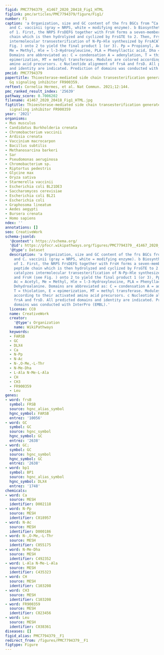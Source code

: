 ```yaml
---
figid: PMC7794379__41467_2020_20418_Fig1_HTML
figlink: pmc/articles/PMC7794379/figure/Fig1/
number: F1
caption: 'a Organization, size and GC content of the frs BGCs from “Ca. B. crenata”
  and C. vaccinii (gray = NRPS, white = modifying enzyme). b Biosynthetic pathway
  of 1. First, the NRPS FrsDEFG together with FrsH forms a seven-membered linear peptide
  chain which is then hydrolyzed and cyclized by FrsGTE to 2. Then, FrsATE catalyzes
  intermolecular transesterification of N-Pp-Hle synthesized by FrsACAT and FrsH (see
  Fig. ) onto 2 to yield the final product 1 (or 3). Pp = Propionyl, Ac = Acetyl,
  Me = Methyl, Hle = l-3-Hydroxyleucine, PLA = Phenyllactic acid, Dha = Dehydroalanine.
  Domains are abbreviated as: C = condensation A = adenylation, T = thiolation, E =
  epimerization, MT = methyl transferase. Modules are colored according to their activated
  amino acid precursors. c Nucleotide alignment of frsA and frsD. All predicted domains
  and identity are indicated. Prediction of domains was conducted with InterPro (EMBL).'
pmcid: PMC7794379
papertitle: Thioesterase-mediated side chain transesterification generates potent
  Gq signaling inhibitor FR900359.
reftext: Cornelia Hermes, et al. Nat Commun. 2021;12:144.
pmc_ranked_result_index: '25639'
pathway_score: 0.7006202
filename: 41467_2020_20418_Fig1_HTML.jpg
figtitle: Thioesterase-mediated side chain transesterification generates potent Gq
  signaling inhibitor FR900359
year: '2021'
organisms:
- Mus musculus
- Candidatus Burkholderia crenata
- Chromobacterium vaccinii
- Ardisia crenata
- Vaccinium macrocarpon
- Bacillus subtilis
- Methanosarcina barkeri
- Sar
- Pseudomonas aeruginosa
- Chromobacterium sp.
- Riptortus pedestris
- Glycine max
- Oryza sativa
- Starmerella vaccinii
- Escherichia coli BL21DE3
- Saccharomyces cerevisiae
- Escherichia coli BL21
- Escherichia coli
- Graphosoma lineatum
- Aedes aegypti
- Bursera crenata
- Homo sapiens
ndex: ''
annotations: []
seo: CreativeWork
schema-jsonld:
  '@context': https://schema.org/
  '@id': https://pfocr.wikipathways.org/figures/PMC7794379__41467_2020_20418_Fig1_HTML.html
  '@type': Dataset
  description: 'a Organization, size and GC content of the frs BGCs from “Ca. B. crenata”
    and C. vaccinii (gray = NRPS, white = modifying enzyme). b Biosynthetic pathway
    of 1. First, the NRPS FrsDEFG together with FrsH forms a seven-membered linear
    peptide chain which is then hydrolyzed and cyclized by FrsGTE to 2. Then, FrsATE
    catalyzes intermolecular transesterification of N-Pp-Hle synthesized by FrsACAT
    and FrsH (see Fig. ) onto 2 to yield the final product 1 (or 3). Pp = Propionyl,
    Ac = Acetyl, Me = Methyl, Hle = l-3-Hydroxyleucine, PLA = Phenyllactic acid, Dha =
    Dehydroalanine. Domains are abbreviated as: C = condensation A = adenylation,
    T = thiolation, E = epimerization, MT = methyl transferase. Modules are colored
    according to their activated amino acid precursors. c Nucleotide alignment of
    frsA and frsD. All predicted domains and identity are indicated. Prediction of
    domains was conducted with InterPro (EMBL).'
  license: CC0
  name: CreativeWork
  creator:
    '@type': Organization
    name: WikiPathways
  keywords:
  - FARSB
  - GC
  - DLX4
  - Ca
  - N-Pp
  - N-Ac
  - N-,O-Me,-L-Thr
  - N-Me-Dha
  - L-Ala N-Me-L-Ala
  - CH
  - CH3
  - FR900359
  - Leu
genes:
- word: frsB
  symbol: FRSB
  source: hgnc_alias_symbol
  hgnc_symbol: FARSB
  entrez: '10056'
- word: GC
  symbol: GC
  source: hgnc_symbol
  hgnc_symbol: GC
  entrez: '2638'
- word: GC;
  symbol: GC
  source: hgnc_symbol
  hgnc_symbol: GC
  entrez: '2638'
- word: bp1
  symbol: BP1
  source: hgnc_alias_symbol
  hgnc_symbol: DLX4
  entrez: '1748'
chemicals:
- word: Ca
  source: MESH
  identifier: D002118
- word: N-Pp
  source: MESH
  identifier: C018957
- word: N-Ac
  source: MESH
  identifier: D000186
- word: N-,O-Me,-L-Thr
  source: MESH
  identifier: C055175
- word: N-Me-Dha
  source: MESH
  identifier: C492352
- word: L-Ala N-Me-L-Ala
  source: MESH
  identifier: C435323
- word: CH
  source: MESH
  identifier: C103208
- word: CH3
  source: MESH
  identifier: C103208
- word: FR900359
  source: MESH
  identifier: C023456
- word: Leu
  source: MESH
  identifier: C038361
diseases: []
figid_alias: PMC7794379__F1
redirect_from: /figures/PMC7794379__F1
figtype: Figure
---
```

